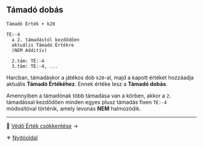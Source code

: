 ## Támadó dobás

```
Támadó Érték + k20
```

```
TÉ:-4
  a 2. támadástól kezdődően
  aktuális Támadó Értékre
  (NEM Additív)

  2.tám: TÉ:-4
  3.tám: TÉ:-4, ...
```

Harcban, támadáskor a játékos dob `k20`-al, majd a kapott értéket hozzáadja aktuális **Támadó Értékéhez**. Ennek értéke lesz a **Támadó dobás**.

Amennyiben a támadónak több támadása van a körben, akkor a `2.` támadással kezdődően minden egyes plusz támadás fixen `TÉ:-4` módosítóval történik, amely levonás **NEM** halmozódik.

---

🔗 [Védő Érték csökkentése](064_02_03_vedo_ertek_csokkentese.md) →

⚜️ [Nyitóoldal](start.md#6-harcrendszer-%EF%B8%8F)
